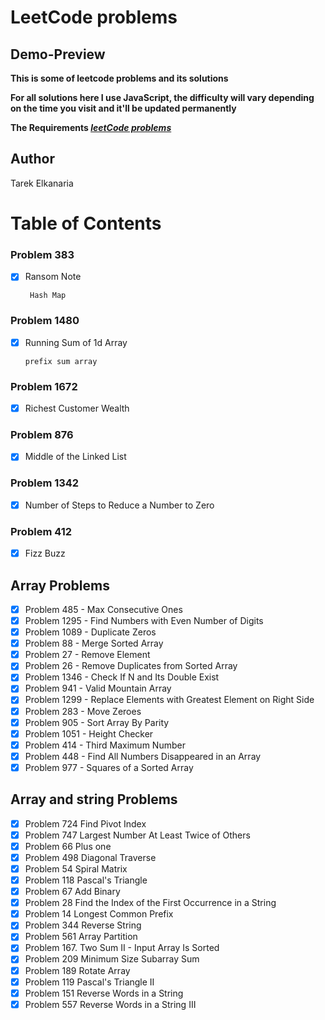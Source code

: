 # LeetCode problems

## Demo-Preview

**This is some of leetcode problems and its solutions**

**For all solutions here I use JavaScript, the difficulty will vary depending on the time you visit and it'll be updated permanently**

**The Requirements _[leetCode problems](https://leetcode.com/problemset/all/)_**

## Author

Tarek Elkanaria

# Table of Contents

### Problem 383

- [x] Ransom Note

       Hash Map

### Problem 1480

- [x] Running Sum of 1d Array

      prefix sum array

### Problem 1672

- [x] Richest Customer Wealth

### Problem 876

- [x] Middle of the Linked List

### Problem 1342

- [x] Number of Steps to Reduce a Number to Zero

### Problem 412

- [x] Fizz Buzz

## Array Problems

- [x] Problem 485 - Max Consecutive Ones
- [x] Problem 1295 - Find Numbers with Even Number of Digits
- [x] Problem 1089 - Duplicate Zeros
- [x] Problem 88 - Merge Sorted Array
- [x] Problem 27 - Remove Element
- [x] Problem 26 - Remove Duplicates from Sorted Array
- [x] Problem 1346 - Check If N and Its Double Exist
- [x] Problem 941 - Valid Mountain Array
- [x] Problem 1299 - Replace Elements with Greatest Element on Right Side
- [x] Problem 283 - Move Zeroes
- [x] Problem 905 - Sort Array By Parity
- [x] Problem 1051 - Height Checker
- [x] Problem 414 - Third Maximum Number
- [x] Problem 448 - Find All Numbers Disappeared in an Array
- [x] Problem 977 - Squares of a Sorted Array

## Array and string Problems

- [x] Problem 724 Find Pivot Index
- [x] Problem 747 Largest Number At Least Twice of Others
- [x] Problem 66 Plus one
- [x] Problem 498 Diagonal Traverse
- [x] Problem 54 Spiral Matrix
- [x] Problem 118 Pascal's Triangle
- [x] Problem 67 Add Binary
- [x] Problem 28 Find the Index of the First Occurrence in a String
- [x] Problem 14 Longest Common Prefix
- [x] Problem 344 Reverse String
- [x] Problem 561 Array Partition
- [x] Problem 167. Two Sum II - Input Array Is Sorted
- [x] Problem 209 Minimum Size Subarray Sum
- [x] Problem 189 Rotate Array
- [x] Problem 119 Pascal's Triangle II
- [x] Problem 151 Reverse Words in a String
- [x] Problem 557 Reverse Words in a String III

